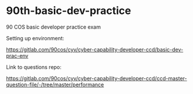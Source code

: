 # 90th-basic-dev-practice
90 COS basic developer practice exam

Setting up environment:

https://gitlab.com/90cos/cyv/cyber-capability-developer-ccd/basic-dev-prac-env

Link to questions repo:

https://gitlab.com/90cos/cyv/cyber-capability-developer-ccd/ccd-master-question-file/-/tree/master/performance
